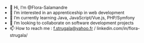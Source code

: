 - 👋 Hi, I’m @Flora-Salamandre
- 👀 I’m interested in an apprenticeship in web development
- 🌱 I’m currently learning Java, JavaScript/Vue.js, PHP/Symfony
- 💞️ I’m looking to collaborate on software development projects
- 📫 How to reach me : f.strugala@yahoo.fr / linkedin.com/in/flora-strugala/

<!---
Flora-Salamandre/Flora-Salamandre is a ✨ special ✨ repository because its `README.md` (this file) appears on your GitHub profile.
You can click the Preview link to take a look at your changes.
--->
